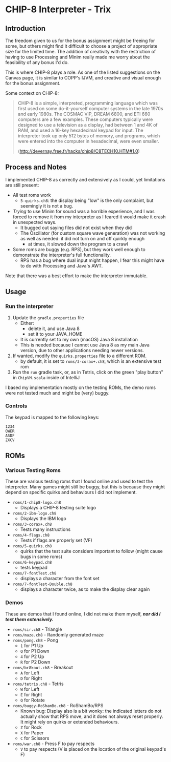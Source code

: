 # CHIP-8 Interpreter - Trix

## Introduction
The freedom given to us for the bonus assignment might be freeing for some, but others might find it difficult to choose a project of appropriate size for the limited time.
The addition of creativity with the restriction of having to use Processing and Minim really made me worry about the feasibility of any bonus I'd do.

This is where CHIP-8 plays a role. As one of the listed suggestions on the Canvas page, it is similar to COPP's IJVM, and creative and visual enough for the bonus assignment.

Some context on CHIP-8:

> CHIP-8 is a simple, interpreted, programming language which was first used on some do-it-yourself computer systems in the late 1970s and early 1980s. The COSMAC VIP, DREAM 6800, and ETI 660 computers are a few examples. These computers typically were designed to use a television as a display, had between 1 and 4K of RAM, and used a 16-key hexadecimal keypad for input. The interpreter took up only 512 bytes of memory, and programs, which were entered into the computer in hexadecimal, were even smaller.
>
> (http://devernay.free.fr/hacks/chip8/C8TECH10.HTM#1.0)

## Process and Notes

I implemented CHIP-8 as correctly and extensively as I could, yet limitations are still present:
- All test roms work
  - `5-quirks.ch8`: the display being "low" is the only complaint, but seemingly it is not a bug. 
- *Trying* to use Minim for sound was a horrible experience, and I was forced to remove it from my interpreter as I feared it would make it crash in unexpected ways.
  - It bugged out saying files did not exist when they did
  - The Oscillator (for custom square wave generation) was not working as well as needed: it did not turn on and off quirkly enough
    - at times, it slowed down the program to a crawl 
- Some roms are buggy (e.g. RPS), but they work well enough to demonstrate the interpreter's full functionality.
  - RPS has a bug where dual input might happen, I fear this might have to do with Processing and Java's AWT.

Note that there was a best effort to make the interpreter immutable.

## Usage
### Run the interpreter
1. Update the `gradle.properties` file
   - Either:
     - delete it, and use Java 8
     - set it to your JAVA_HOME
   - It is currently set to my own (macOS) Java 8 installation
   - This is needed because I cannot use Java 8 as my main Java version, due to other applications needing newer versions.
2. If wanted, modify the `quirks.properties` file to a different ROM.
   - by default, it is set to `roms/3-corax+.ch8`, which is an extensive test rom
3. Run the `run` gradle task, or, as in Tetris, click on the green "play button" in `ChipVM.scala` inside of IntelliJ

I based my implementation mostly on the testing ROMs, the demo roms were not tested much and might be (very) buggy.

### Controls
The keypad is mapped to the following keys:
```
1234
QWER
ASDF
ZXCV
```

## ROMs
### Various Testing Roms
These are various testing roms that I found online and used to test the interpreter.
Many games might still be buggy, but this is because they might depend on specific quirks and behaviours I did not implement.

- `roms/1-chip8-logo.ch8`
  - Displays a CHIP-8 testing suite logo
- `roms/2-ibm-logo.ch8`
  - Displays the IBM logo
- `roms/3-corax+.ch8`
  - Tests many instructions
- `roms/4-flags.ch8`
  - Tests if flags are properly set (VF)
- `roms/5-quirks.ch8`
  - quirks that the test suite considers important to follow (might cause bugs in some roms)
- `roms/6-keypad.ch8`
  - tests keypad
- `roms/7-fontTest.ch8`
  - displays a character from the font set
- `roms/7-fontTest-Double.ch8`
  - displays a character twice, as to make the display clear again

### Demos
These are demos that I found online, I did not make them myself, ***nor did I test them extensively.***

- `roms/sir.ch8` - Triangle
- `roms/maze.ch8` - Randomly generated maze
- `roms/pong.ch8` - Pong
  - `1` for P1 Up
  - `Q` for P1 Down
  - `4` for P2 Up
  - `R` for P2 Down
- `roms/br8kout.ch8` - Breakout
  - `A` for Left
  - `D` for Right
- `roms/tetris.ch8` - Tetris
  - `W` for Left
  - `E` for Right
  - `Q` for Rotate
- `roms/buggy-RoShamBo.ch8` - RoShamBo/RPS
  - Known bug: Display also is a bit wonky: the indicated letters do not actually show that RPS move, and it does not always reset properly. It might rely on quirks or extended behaviours.
  - `Z` for Rock
  - `X` for Paper
  - `C` for Scissors
- `roms/war.ch8` - Press F to pay respects
  - `V` to pay respects (V is placed on the location of the original keypad's F)